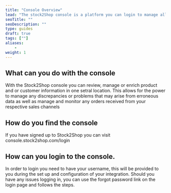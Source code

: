 ```yaml
---
title: "Console Overview"
lead: "The stock2Shop console is a platform you can login to manage all elements of your integration"
seoTitle: ""
seoDescription: ""
type: guides
draft: true
tags: [""]
aliases:
    - 
weight: 1
---
```


## What can you do with the console
With the Stock2Shop console you can review, manage or enrich product and or customer information in one setral location.
This allows for the power to manage any discrepancies or problems that may arise from erroneous data as well as manage and monitor any orders received from your respective sales channels  

## How do you find the console
If you have signed up to Stock2Shop you can visit console.stock2shop.com/login

## How can you login to the console.
In order to login you need to have your username, this will be provided to you during the set up and configuration of your integration.
Should you have any issues logging in, you can use the forgot password link on the login page and follows the steps.



    


